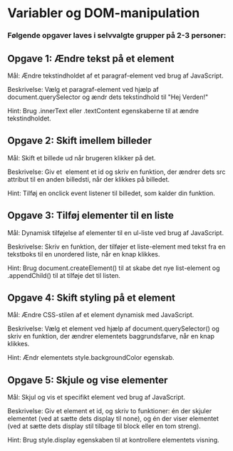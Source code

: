 <h1>Variabler og DOM-manipulation</h1>

<h3>Følgende opgaver laves i selvvalgte grupper på 2-3 personer:</h3>

<h2> Opgave 1: Ændre tekst på et element </h2>

Mål: Ændre tekstindholdet af et paragraf-element ved brug af JavaScript.

Beskrivelse: Vælg et paragraf-element ved hjælp af document.querySelector og ændr dets tekstindhold til "Hej Verden!" 

Hint: Brug .innerText eller .textContent egenskaberne til at ændre tekstindholdet.

<h2> Opgave 2: Skift imellem billeder </h2>

Mål: Skift et billede ud når brugeren klikker på det.

Beskrivelse: Giv et <img> element et id og skriv en funktion, der ændrer dets src attribut til en anden billedsti, når der klikkes på billedet.

Hint: Tilføj en onclick event listener til billedet, som kalder din funktion.

<h2>Opgave 3: Tilføj elementer til en liste</h2>

Mål: Dynamisk tilføjelse af elementer til en ul-liste ved brug af JavaScript.

Beskrivelse: Skriv en funktion, der tilføjer et liste-element med tekst fra en tekstboks til en unordered liste, når en knap klikkes.

Hint: Brug document.createElement() til at skabe det nye list-element og .appendChild() til at tilføje det til listen.

<h2>Opgave 4: Skift styling på et element</h2>

Mål: Ændre CSS-stilen af et element dynamisk med JavaScript.

Beskrivelse: Vælg et element ved hjælp af document.querySelector() og skriv en funktion, der ændrer elementets baggrundsfarve, når en knap klikkes.

Hint: Ændr elementets style.backgroundColor egenskab.

<h2>Opgave 5: Skjule og vise elementer</h2>

Mål: Skjul og vis et specifikt element ved brug af JavaScript.

Beskrivelse: Giv et element et id, og skriv to funktioner: én der skjuler elementet (ved at sætte dets display til none), og én der viser elementet (ved at sætte dets display stil tilbage til block eller en tom streng).

Hint: Brug style.display egenskaben til at kontrollere elementets visning.



